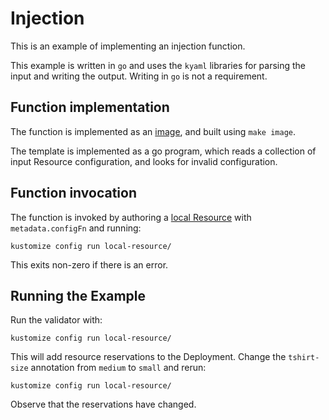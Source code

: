 # Injection

This is an example of implementing an injection function.

This example is written in `go` and uses the `kyaml` libraries for parsing the
input and writing the output.  Writing in `go` is not a requirement.

## Function implementation

The function is implemented as an [image](image), and built using `make image`.

The template is implemented as a go program, which reads a collection of input
Resource configuration, and looks for invalid configuration.

## Function invocation

The function is invoked by authoring a [local Resource](local-resource)
with `metadata.configFn` and running:

    kustomize config run local-resource/

This exits non-zero if there is an error.

## Running the Example

Run the validator with:

    kustomize config run local-resource/

This will add resource reservations to the Deployment.  Change the `tshirt-size`
annotation from `medium` to `small` and rerun:

    kustomize config run local-resource/

Observe that the reservations have changed.
